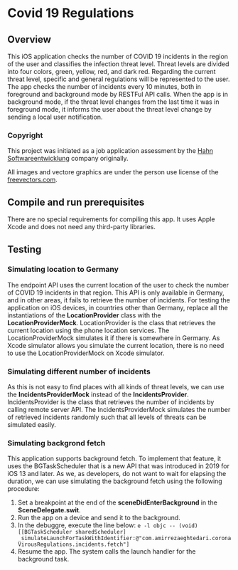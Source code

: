 # Covid 19 Regulations

## Overview
This iOS application checks the number of COVID 19 incidents in the region of the user and classifies the infection threat level. Threat levels are divided into four colors, green, yellow, red, and dark red. Regarding the current threat level, specific and general regulations will be represented to the user. The app checks the number of incidents every 10 minutes, both in foreground and background mode by RESTFul API calls. When the app is in background mode, if the threat level changes from the last time it was in foreground mode, it informs the user about the threat level change by sending a local user notification.

### Copyright
This project was initiated as a job application assessment by the [Hahn Softwareentwicklung](https://www.hahn-softwareentwicklung.de) company originally.

All images and vectore graphics are under the person use license of the [freevectors.com](https://www.freevector.com).

## Compile and run prerequisites
There are no special requirements for compiling this app. It uses Apple Xcode and does not need any third-party libraries.

## Testing
### Simulating location to Germany
The endpoint API uses the current location of the user to check the number of COVID 19 incidents in that region. This API is only available in Germany, and in other areas, it fails to retrieve the number of incidents. For testing the application on iOS devices, in countries other than Germany, replace all the instantiations of the **LocationProvider** class with the **LocationProviderMock**. LocationProvider is the class that retrieves the current location using the phone location services. The LocationProviderMock simulates it if there is somewhere in Germany. As Xcode simulator allows you simulate the current location, there is no need to use the LocationProviderMock on Xcode simulator. 

### Simulating different number of incidents
As this is not easy to find places with all kinds of threat levels, we can use the **IncidentsProviderMock** instead of the **IncidentsProvider**. IncidentsProvider is the class that retrieves the number of incidents by calling remote server API. The IncidentsProviderMock simulates the number of retrieved incidents randomly such that all levels of threats can be simulated easily.

### Simulating backgrond fetch
This application supports background fetch. To implement that feature, it uses the BGTaskScheduler that is a new API that was introduced in 2019 for iOS 13 and later. As we, as developers, do not want to wait for elapsing the duration, we can use simulating the background fetch using the following procedure:

1. Set a breakpoint at the end of the **sceneDidEnterBackground** in the **SceneDelegate.swit**.
2. Run the app on a device and send it to the background.
3. In the debuggre, execute the line below:
		`e -l objc -- (void)[[BGTaskScheduler sharedScheduler] _simulateLaunchForTaskWithIdentifier:@"com.amirrezaeghtedari.coronaVirousRegulations.incidents.fetch"]`
1. Resume the app. The system calls the launch handler for the background task.
